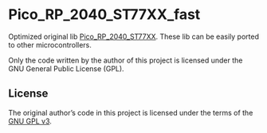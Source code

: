 # Pico_RP_2040_ST77XX_fast
Optimized original lib [Pico_RP_2040_ST77XX](https://github.com/YuriYuriy/Pico_RP_2040_ST77XX). These lib can be easily ported to other microcontrollers.

Only the code written by the author of this project is licensed under the GNU General Public License (GPL).

## License
The original author’s code in this project is licensed under the terms of the [GNU GPL v3](https://www.gnu.org/licenses/gpl-3.0.en.html).
